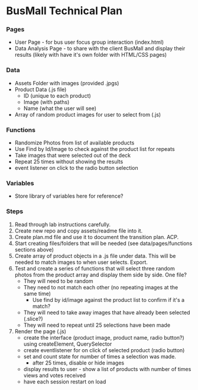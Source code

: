 # BusMall Technical Plan

### Pages
* User Page - for bus user focus group interaction (index.html)
* Data Analysis Page - to share with the client BusMall and display their results (likely with have it's own folder with HTML/CSS pages)

### Data
* Assets Folder with images (provided .jpgs)
* Product Data (.js file)
    * ID (unique to each product)
    * Image (with paths)
    * Name (what the user will see)
* Array of random product images for user to select from (.js)

### Functions
* Randomize Photos from list of available products
* Use Find by Id/Image to check against the product list for repeats
* Take images that were selected out of the deck
* Repeat 25 times without showing the results
* event listener on click to the radio button selection


### Variables
* Store library of variables here for reference? 


### Steps
1. Read through lab instructions carefully. 
1. Create new repo and copy assets/readme file into it.
1. Create plan.md file and use it to document the transition plan. ACP. 
1. Start creating files/folders that will be needed (see data/pages/functions sections above)
1. Create array of product objects in a .js file under data. This will be needed to match images to when user selects. Export.
1. Test and create a series of functions that will select three random photos from the product array and display them side by side. One file?
    * They will need to be random
    * They need to not match each other (no repeating images at the same time)
        * Use find by id/image against the product list to confirm if it's a match?
    * They will need to take away images that have already been selected (.slice?)
    * They will need to repeat until 25 selections have been made
1. Render the page (.js)
    * create the interface (product image, product name, radio button?) using createElement, QuerySelector  
    * create eventlistener for on click of selected product (radio button)
    * set and count state for number of times a selection was made.
        * after 25 times, disable or hide images
    * display results to user - show a list of products with number of times views and votes received    
    * have each session restart on load


